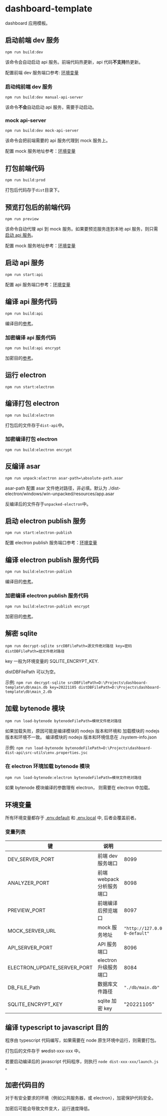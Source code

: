 # dashboard-template

dashboard 应用模板。

## 启动前端 dev 服务

`npm run build:dev`

该命令会自动启动 api 服务。前端代码热更新，api 代码**不支持**热更新。

配置前端 dev 服务端口参考: [环境变量](#DEV_SERVER_PORT)

### 启动纯前端 dev 服务

`npm run build:dev manual-api-server`

该命令**不会**自动启动 api 服务，需要手动启动。

### mock api-server

`npm run build:dev mock-api-server`

该命令会把前端需要的 api 服务代理到 mock 服务上。

配置 mock 服务地址参考：[环境变量](#MOCK_SERVER_URL)

## 打包前端代码

`npm run build:prod`

打包后代码存于`dist`目录下。

## 预览打包后的前端代码

`npm run preview`

该命令自动代理 api 到 mock 服务。如果要预览服务连到本地 api 服务，则只需[启动 api 服务](#start:api)。

配置 mock 服务地址参考：[环境变量](#MOCK_SERVER_URL)

## <span id="start:api">启动 api 服务</span>

`npm run start:api`

配置 api 服务端口参考：[环境变量](#API_SERVER_PORT)

## 编译 api 服务代码

`npm run build:api`

编译目的[参考](#t2j)。

### 加密编译 api 服务代码

`npm run build:api encrypt`

加密目的[参考](#encrypt)。

## 运行 electron

`npm run start:electron`

## 编译打包 electron

`npm run build:electron`

打包后的文件存于`dist-api`中。

### 加密编译打包 electron

`npm run build:electron encrypt`

## 反编译 asar

`npm run unpack:electron asar-path=\absolute-path.asar`

asar-path 配置 asar 文件绝对路径，非必填。默认为 ./dist-electron/windows/win-unpacked/resources/app.asar

反编译后的文件存于`unpacked-electron`中。

## 启动 electron publish 服务

`npm run start:electron-publish`

配置 electron publish 服务端口参考：[环境变量](#ELECTRON_UPDATE_SERVER_PORT)

## 编译 electron publish 服务代码

`npm run build:electron-publish`

编译目的[参考](#t2j)。

### 加密编译 electron publish 服务代码

`npm run build:electron-publish encrypt`

加密目的[参考](#encrypt)。

## 解密 sqlite

`npm run decrypt-sqlite srcDBFilePath=源文件绝对路径 key=密码 distDBFilePath=结文件绝对路径`

key 一般为环境变量的 SQLITE_ENCRYPT_KEY.

distDBFilePath 可以为空。

示例: `npm run decrypt-sqlite srcDBFilePath=D:\Projects\dashboard-template\db\main.db key=20221105 distDBFilePath=D:\Projects\dashboard-template\db\main_2.db`

## 加载 bytenode 模块

`npm run load-bytenode bytenodeFilePath=模块文件绝对路径`

如果加载失败，原因可能是编译模块的 nodejs 版本和环境和 加载模块的 nodejs 版本和环境不一致。
编译模块的 nodejs 版本和环境信息在 ./system-info.json

示例: `npm run load-bytenode bytenodeFilePath=D:\Projects\dashboard-dist-api\src-utils\env.properties.jsc`

### 在 electron 环境加载 bytenode 模块

`npm run load-bytenode:electron bytenodeFilePath=模块文件绝对路径`

如果 bytenode 模块编译的参数理有 electron， 则需要在 electron 中加载。

## 环境变量

所有环境变量都存于 [.env.default](./.env.default) 和 [.env.local](./.env.local) 中, 后者会覆盖前者。

### 变量列表

| 键                                                                        | 说明                      | 示例                                           |
| ------------------------------------------------------------------------- | ------------------------- | ---------------------------------------------- |
| <span id="DEV_SERVER_PORT">DEV_SERVER_PORT</span>                         | 前端 dev 服务端口         | 8099                                           |
| ANALYZER_PORT                                                             | 前端 webpack 分析服务端口 | 8098                                           |
| <span id="PREVIEW_PORT">PREVIEW_PORT</span>                               | 前端编译后预览端口        | 8097                                           |
| <span id="MOCK_SERVER_URL">MOCK_SERVER_URL</span>                         | mock 服务地址             | `"http://127.0.0.1:4523/m1/1773693-0-default"` |
| <span id="API_SERVER_PORT">API_SERVER_PORT</span>                         | API 服务端口              | 8096                                           |
| <span id="ELECTRON_UPDATE_SERVER_PORT">ELECTRON_UPDATE_SERVER_PORT</span> | electron 升级服务端口     | 8084                                           |
| DB_FILE_Path                                                              | 数据库文件路径            | `"./db/main.db"`                               |
| SQLITE_ENCRYPT_KEY                                                        | sqlite 加密 key           | "20221105"                                     |

## <span id="t2j">编译 typescript to javascript 目的</span>

程序由 typescript 代码编写，如果需要在 node 原生环境中运行，则需要打包。

打包后的文件存于 ~~src~~dist-xxx-xxx 中。

若要启动编译后的 javascript 代码程序，则执行 `node dist-xxx-xxx/launch.js` 。

## <span id="encrypt">加密代码目的</span>

对于有安全要求的环境（例如公共服务器，或 electron），加密保护代码安全。

加密后可能会导致文件变大，运行速度降低。
